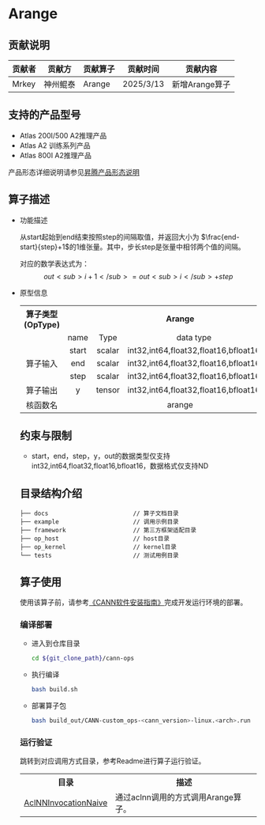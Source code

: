 # Arange
## 贡献说明
| 贡献者   | 贡献方  | 贡献算子   | 贡献时间      | 贡献内容       |
|-------|------|--------|-----------|------------|
| Mrkey | 神州鲲泰 | Arange | 2025/3/13 | 新增Arange算子 |


## 支持的产品型号

- Atlas 200I/500 A2推理产品
- Atlas A2 训练系列产品
- Atlas 800I A2推理产品

产品形态详细说明请参见[昇腾产品形态说明](http://www.hiascend.com/document/redirect/CannCommunityProductForm)

## 算子描述

- 功能描述

  从start起始到end结束按照step的间隔取值，并返回大小为 $\frac{end-start}{step}+1$的1维张量。其中，步长step是张量中相邻两个值的间隔。

  对应的数学表达式为：
$$
out<sub>i+1</sub> = out<sub>i</sub> + step
$$

- 原型信息

  <table>
<tr><th align="center">算子类型(OpType)</th><th colspan="4" align="center">Arange</th></tr> 
<tr><td align="center"> </td><td align="center">name</td><td align="center">Type</td><td align="center">data type</td><td align="center">format</td></tr>  
<tr><td rowspan="4" align="center">算子输入</td>
<tr><td align="center">start</td><td align="center">scalar</td><td align="center">int32,int64,float32,float16,bfloat16</td><td align="center">ND</td></tr>  

<tr><td align="center">end</td><td align="center">scalar</td><td align="center">int32,int64,float32,float16,bfloat16</td><td align="center">ND</td></tr> 

<tr><td align="center">step</td><td align="center">scalar</td><td align="center">int32,int64,float32,float16,bfloat16</td><td align="center">ND</td></tr> 

<tr><td rowspan="1" align="center">算子输出</td>
<td align="center">y</td><td align="center">tensor</td><td align="center">int32,int64,float32,float16,bfloat16</td><td align="center">ND</td></tr>  
<tr><td rowspan="1" align="center">核函数名</td><td colspan="4" align="center">arange</td></tr>  
  </table>

## 约束与限制
- start，end，step，y，out的数据类型仅支持int32,int64,float32,float16,bfloat16，数据格式仅支持ND

## 目录结构介绍
```
├── docs                        // 算子文档目录
├── example                     // 调用示例目录
├── framework                   // 第三方框架适配目录
├── op_host                     // host目录
├── op_kernel                   // kernel目录
└── tests                       // 测试用例目录
```

## 算子使用
使用该算子前，请参考[《CANN软件安装指南》](https://hiascend.com/document/redirect/CannCommunityInstSoftware)完成开发运行环境的部署。

### 编译部署
  - 进入到仓库目录

    ```bash
    cd ${git_clone_path}/cann-ops
    ```

  - 执行编译

    ```bash
    bash build.sh
    ```

  - 部署算子包

    ```bash
    bash build_out/CANN-custom_ops-<cann_version>-linux.<arch>.run
    ```

### 运行验证
跳转到对应调用方式目录，参考Readme进行算子运行验证。
<table>
    <th>目录</th><th>描述</th>
    <tr>
        <td><a href="./examples/AclNNInvocationNaive"> AclNNInvocationNaive</td><td>通过aclnn调用的方式调用Arange算子。</td>
    </tr>
</table>
